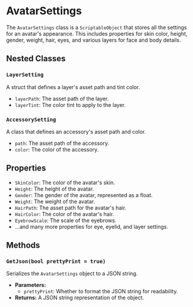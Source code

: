 # AvatarSettings

The `AvatarSettings` class is a `ScriptableObject` that stores all the settings for an avatar's appearance. This includes properties for skin color, height, gender, weight, hair, eyes, and various layers for face and body details.

## Nested Classes

### `LayerSetting`

A struct that defines a layer's asset path and tint color.

-   `layerPath`: The asset path of the layer.
-   `layerTint`: The color tint to apply to the layer.

### `AccessorySetting`

A class that defines an accessory's asset path and color.

-   `path`: The asset path of the accessory.
-   `color`: The color of the accessory.

## Properties

-   `SkinColor`: The color of the avatar's skin.
-   `Height`: The height of the avatar.
-   `Gender`: The gender of the avatar, represented as a float.
-   `Weight`: The weight of the avatar.
-   `HairPath`: The asset path for the avatar's hair.
-   `HairColor`: The color of the avatar's hair.
-   `EyebrowScale`: The scale of the eyebrows.
-   ...and many more properties for eye, eyelid, and layer settings.

## Methods

### `GetJson(bool prettyPrint = true)`

Serializes the `AvatarSettings` object to a JSON string.

-   **Parameters:**
    -   `prettyPrint`: Whether to format the JSON string for readability.
-   **Returns:** A JSON string representation of the object.
